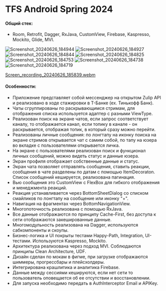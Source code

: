 # TFS Android Spring 2024

#### Общий стек:
- Room, Retrofit, Dagger, RxJava, CustomView, Firebase, Kaspresso, Mockito, Glide, MVI.
  
![Screenshot_20240626_184944](https://github.com/MikhailN45/MessengerFintech/assets/53788038/92f5896d-03a4-4bc7-8c7f-1586b9f2526a)
![Screenshot_20240626_184927](https://github.com/MikhailN45/MessengerFintech/assets/53788038/6a59756b-74da-40f2-8907-2b5da9e27492)
![Screenshot_20240626_184844](https://github.com/MikhailN45/MessengerFintech/assets/53788038/1da762c7-55e6-4db9-959b-929bb3681db5)
![Screenshot_20240626_184825](https://github.com/MikhailN45/MessengerFintech/assets/53788038/25459aba-3d15-4a0a-a3bd-5fad4dcfb532)
![Screenshot_20240626_184753](https://github.com/MikhailN45/MessengerFintech/assets/53788038/82cfa478-1dbe-4bca-a16f-66a747c5b31f)
![Screenshot_20240626_184738](https://github.com/MikhailN45/MessengerFintech/assets/53788038/76e079ab-ed2a-407a-8894-8be8e1e380a1)
![Screenshot_20240626_184719](https://github.com/MikhailN45/MessengerFintech/assets/53788038/dafb4aa9-f1c1-488b-b62a-890c94e8f51c)

[Screen_recording_20240626_185839.webm](https://github.com/MikhailN45/MessengerFintech/assets/53788038/5ac18eb9-48cd-433a-8c44-9c3efd739b69)

#### Особенности:
- Приложение представляет собой мессенджер на открытом Zulip API и реализовано в ходе стажировки в T-Банке (ex. Тинькофф Банк).
- Чаты сгруппированы по раскрывающимся стримам, для отображения списка используется адаптер с разными ViewType.
- Реализован поиск на экране чатов, если запрос соответствует каналу, то отображается канал, если топику в канале - он раскрывается, отображая топик, в который сразу можно перейти.
- Реализованы личные сообщения: по лонгтапу на иконку поиска на экране стримов открывается чат с самим собой, по тапу на юзера во вкладке с пользователями открывается личка. 
- На экране с пользователями реализован поиск и функционал личных сообщений, можно видеть статус и данные юзера.
- Экран профиля отображает собственные данные и статус.
- Экран чата позволяет отправлять сообщения, ставить реакции, сообщения в чате разделены по датам с помощью ItemDecoraton. Список сообщений кешируется, реализована пагинация. 
- Вью сообщения это CustomView с FlexBox для гибкого отображения и менеджмента реакций.
- Реакция устанавливается через BottomSheetDialog со списком смайликов по лонгтапу на сообщение или иконку "+".
- Навигация на фрагментах через BottomNavigationView.
- Многопоточность реализована с помощью RxJava.
- Все данные отображаются по принципу Cache-First, без доступа к сети отображаются закешированные данные.
- Многомодульность реализована на Dagger, используются сабкомпоненты и скоупы.
- Бизнес-логика и UI покрыты тестами Happy-Path, Integration, UI-тестами. Используются Kaspresso, Mockito.
- Архитектура реализована через подход MVI. Соблюдаются принципы Clean Architecture, UDF.
- Дизайн сделан по мокам в фигме, при загрузке отображаются шиммеры, прогрессбары и плейсхолдеры.
- Интегрирована крашлитика и аналитика Firebase.
- Данные между сессиями кешируются, если нет сети то пользователь оповещается об ее отсутствии и восстановлении.
- Для запуска необходимо передать в AuthInterceptor Email и APIKey.



